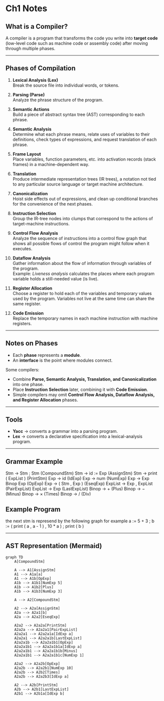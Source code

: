 # Ch1 Notes

## What is a Compiler?
A compiler is a program that transforms the code you write into **target code** (low-level code such as machine code or assembly code) after moving through multiple phases.

---

## Phases of Compilation

1. **Lexical Analysis (Lex)**  
   Break the source file into individual words, or tokens.

2. **Parsing (Parse)**  
   Analyze the phrase structure of the program.

3. **Semantic Actions**  
   Build a piece of abstract syntax tree (AST) corresponding to each phrase.

4. **Semantic Analysis**  
   Determine what each phrase means, relate uses of variables to their definitions, check types of expressions, and request translation of each phrase.

5. **Frame Layout**  
   Place variables, function parameters, etc. into activation records (stack frames) in a machine-dependent way.

6. **Translation**  
   Produce intermediate representation trees (IR trees), a notation not tied to any particular source language or target machine architecture.

7. **Canonicalization**  
   Hoist side effects out of expressions, and clean up conditional branches for the convenience of the next phases.

8. **Instruction Selection**  
   Group the IR-tree nodes into clumps that correspond to the actions of target-machine instructions.

9. **Control Flow Analysis**  
   Analyze the sequence of instructions into a control flow graph that shows all possible flows of control the program might follow when it executes.

10. **Dataflow Analysis**  
    Gather information about the flow of information through variables of the program.  
    Example: *Liveness analysis* calculates the places where each program variable holds a still-needed value (is live).

11. **Register Allocation**  
    Choose a register to hold each of the variables and temporary values used by the program. Variables not live at the same time can share the same register.

12. **Code Emission**  
    Replace the temporary names in each machine instruction with machine registers.

---

## Notes on Phases
- Each **phase** represents a **module**.  
- An **interface** is the point where modules connect.  

Some compilers:
- Combine **Parse, Semantic Analysis, Translation, and Canonicalization** into one phase.  
- Place **Instruction Selection** later, combining it with **Code Emission**.  
- Simple compilers may omit **Control Flow Analysis, Dataflow Analysis, and Register Allocation** phases.  

---

## Tools
- **Yacc** → converts a grammar into a parsing program.  
- **Lex** → converts a declarative specification into a lexical-analysis program.  

---

## Grammar Example

Stm → Stm ; Stm (CompoundStm)
Stm → id := Exp (AssignStm)
Stm → print ( ExpList ) (PrintStm)
Exp → id (IdExp)
Exp → num (NumExp)
Exp → Exp Binop Exp (OpExp)
Exp → ( Stm , Exp ) (EseqExp)
ExpList → Exp , ExpList (PairExpList)
ExpList → Exp (LastExpList)
Binop → + (Plus)
Binop → − (Minus)
Binop → × (Times)
Binop → / (Div)

## Example Program

the next stm is represend by the following graph for example
a := 5 + 3 ; b := ( print ( a , a - 1 ) , 10 * a ) ; print ( b )



---

## AST Representation (Mermaid)

```mermaid
graph TD
    A[CompoundStm]
    
    A --> A1[AssignStm]
    A1 --> A1a[a]
    A1 --> A1b[OpExp]
    A1b --> A1b1[NumExp 5]
    A1b --> A1b2[Plus]
    A1b --> A1b3[NumExp 3]

    A --> A2[CompoundStm]
    
    A2 --> A2a[AssignStm]
    A2a --> A2a1[b]
    A2a --> A2a2[EseqExp]

    A2a2 --> A2a2a[PrintStm]
    A2a2a --> A2a2a1[PairExpList]
    A2a2a1 --> A2a2a1a[IdExp a]
    A2a2a1 --> A2a2a1b[LastExpList]
    A2a2a1b --> A2a2a1b1[OpExp]
    A2a2a1b1 --> A2a2a1b1a[IdExp a]
    A2a2a1b1 --> A2a2a1b1b[Minus]
    A2a2a1b1 --> A2a2a1b1c[NumExp 1]

    A2a2 --> A2a2b[OpExp]
    A2a2b --> A2a2b1[NumExp 10]
    A2a2b --> A2b2[Times]
    A2a2b --> A2a2b3[IdExp a]

    A2 --> A2b[PrintStm]
    A2b --> A2b1[LastExpList]
    A2b1 --> A2b1a[IdExp b]
```
